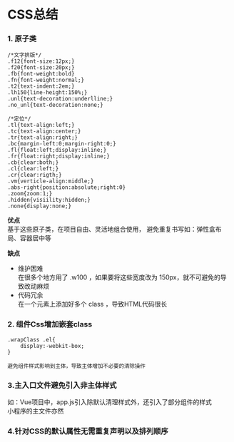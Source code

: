 # CSS总结


### 1. 原子类
``` css?linenums
/*文字排版*/  
.f12{font-size:12px;}  
.f20{font-size:20px;}  
.fb{font-weight:bold}  
.fn{font-weight:normal;}  
.t2{text-indent:2em;}  
.lh150{line-height:150%;}  
.unl{text-decoration:underlline;}
.no_unl{text-decoration:none;}  
  
/*定位*/  
.tl{text-align:left;}  
.tc{text-align:center;}  
.tr{text-align:right;}  
.bc{margin-left:0;margin-right:0;}  
.fl{float:left;display:inline;}  
.fr{float:right;display:inline;}  
.cb{clear:both;}  
.cl{clear:left;}  
.cr{clear:rigth;}  
.vm{verticle-align:middle;}
.abs-right{position:absolute;right:0}  
.zoom{zoom:1;}  
.hidden{visiility:hidden;}  
.none{display:none;}  
```
**优点**  
	基于这些原子类，在项目自由、灵活地组合使用，  避免重复书写如：弹性盒布局、容器居中等
	
**缺点**  
- 维护困难  
	在很多个地方用了 .w100 ，如果要将这些宽度改为 150px，就不可避免的导致改动麻烦
- 代码冗余  
	在一个元素上添加好多个 class ，导致HTML代码很长
	
### 2. 组件Css增加嵌套class
```css?linenums
.wrapClass .el{
	display:-webkit-box;
}
```
  
	避免组件样式影响到主体，导致主体增加不必要的清除操作
	
### 3.主入口文件避免引入非主体样式
如：Vue项目中，app.js引入除默认清理样式外，还引入了部分组件的样式		
       小程序的主文件亦然

### 4.针对CSS的默认属性无需重复声明以及排列顺序